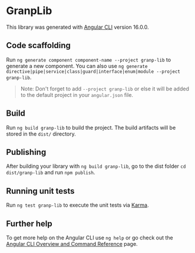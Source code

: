 # GranpLib

This library was generated with [Angular CLI](https://github.com/angular/angular-cli) version 16.0.0.

## Code scaffolding

Run `ng generate component component-name --project granp-lib` to generate a new component. You can also use `ng generate directive|pipe|service|class|guard|interface|enum|module --project granp-lib`.
> Note: Don't forget to add `--project granp-lib` or else it will be added to the default project in your `angular.json` file. 

## Build

Run `ng build granp-lib` to build the project. The build artifacts will be stored in the `dist/` directory.

## Publishing

After building your library with `ng build granp-lib`, go to the dist folder `cd dist/granp-lib` and run `npm publish`.

## Running unit tests

Run `ng test granp-lib` to execute the unit tests via [Karma](https://karma-runner.github.io).

## Further help

To get more help on the Angular CLI use `ng help` or go check out the [Angular CLI Overview and Command Reference](https://angular.io/cli) page.
